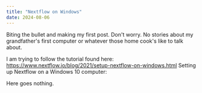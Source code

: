 ```yaml
---
title: "Nextflow on Windows"
date: 2024-08-06
---
```


Biting the bullet and making my first post. 
Don't worry. No stories about my grandfather's first computer or whatever those home cook's like to talk about. 

I am trying to follow the tutorial found here: https://www.nextflow.io/blog/2021/setup-nextflow-on-windows.html
Setting up Nextflow on a Windows 10 computer:

Here goes nothing. 
